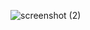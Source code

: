 ![screenshot (2)](https://user-images.githubusercontent.com/63610026/91484504-314e3400-e85e-11ea-9a4b-b67ed6303fcc.jpeg)

